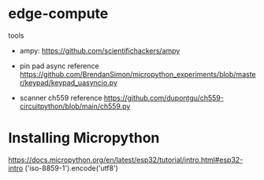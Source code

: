 # edge-compute



tools 

* ampy: https://github.com/scientifichackers/ampy
* pin pad async reference https://github.com/BrendanSimon/micropython_experiments/blob/master/keypad/keypad_uasyncio.py

* scanner ch559 reference https://github.com/dupontgu/ch559-circuitpython/blob/main/ch559.py


# Installing Micropython 
https://docs.micropython.org/en/latest/esp32/tutorial/intro.html#esp32-intro
('iso-8859-1').encode('utf8')
